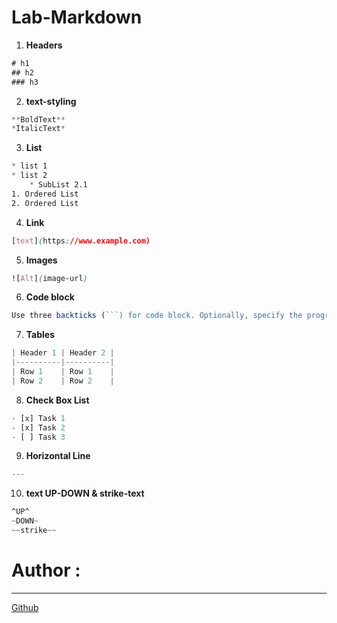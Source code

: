 
# Lab-Markdown

1. **Headers**
```css
# h1
## h2
### h3
```
2. **text-styling**
```css
**BoldText**
*ItalicText*
```
3. **List**
````css
* list 1
* list 2
    * SubList 2.1
1. Ordered List 
2. Ordered List 
````
4. **Link**
```css
[text](https://www.example.com)
```
5. **Images**
```css
![Alt](image-url)
```
6. **Code block**
```js
Use three backticks (```) for code block. Optionally, specify the programming language after the opening three backticks for syntax highlighting.
```
7. **Tables**
```js
| Header 1 | Header 2 |
|----------|----------|
| Row 1    | Row 1    |
| Row 2    | Row 2    |
```
8. **Check Box List**
```js
- [x] Task 1
- [x] Task 2
- [ ] Task 3
```

9. **Horizontal Line** 
```js
---
```
10. **text UP-DOWN & strike-text**
```css
^UP^
~DOWN~
~~strike~~
```

# Author :
___
[Github](https://github.com/LamchatabAmine)